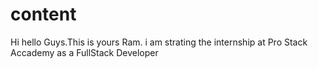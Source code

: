 # content
Hi hello Guys.This is yours Ram. i am strating the internship at Pro Stack Accademy as a FullStack Developer
